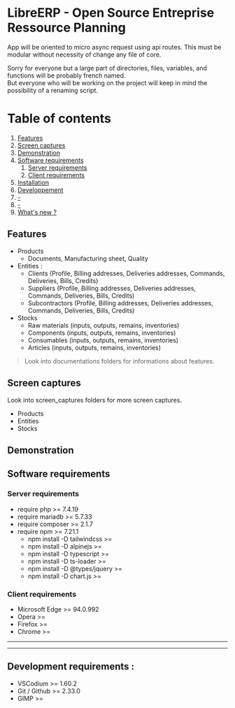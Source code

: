 # LibreERP - Open Source Entreprise Ressource Planning

App will be oriented to micro async request using api routes.
This must be modular without necessity of change any file of core.

Sorry for everyone but a large part of directories, files, variables, and functions will be probably french named.\
But everyone who will be working on the project will keep in mind the possibility of a renaming script.

# Table of contents
1. [Features](#features)
2. [Screen captures](#screen-captures)
3. [Demonstration](#demonstration)
5. [Software requirements](#software-requirements)
    1. [Server requirements](#server-requirements)
    2. [Client requirements](#client-requirements)
7. [Installation](#installation)
8. [Developpement](#developpement)
9. [-](#-)
10. [-](#-)
11. [What's new ?](#whatsnew)

## Features
* Products
    * Documents, Manufacturing sheet, Quality
* Entities :
    * Clients (Profile, Billing addresses, Deliveries addresses, Commands, Deliveries, Bills, Credits)
    * Suppliers (Profile, Billing addresses, Deliveries addresses, Commands, Deliveries, Bills, Credits)
    * Subcontractors (Profile, Billing addresses, Deliveries addresses, Commands, Deliveries, Bills, Credits)
* Stocks
    * Raw materials (inputs, outputs, remains, inventories)
    * Components (inputs, outputs, remains, inventories)
    * Consumables (inputs, outputs, remains, inventories)
    * Articles (inputs, outputs, remains, inventories)

> Look into documentations folders for informations about features.

## Screen captures
Look into screen_captures folders for more screen captures.
* Products
* Entities
* Stocks

## Demonstration

## Software requirements

### Server requirements
* require php                       >= 7.4.19
* require mariadb                   >= 5.7.33
* require composer                  >= 2.1.7
* require npm                       >= 7.21.1
    * npm install -D tailwindcss    >=
    * npm install -D alpinejs       >=
    * npm install -D typescript     >= 
    * npm install -D ts-loader      >= 
    * npm install -D @types/jquery  >= 
    * npm install -D chart.js       >= 

### Client requirements
* Microsoft Edge                    >= 94.0.992
* Opera                             >= 
* Firefox                           >=
* Chrome                            >=

---

---
## Development requirements :
* VSCodium                          >= 1.60.2
* Git / Github                      >= 2.33.0
* GIMP                              >= 



